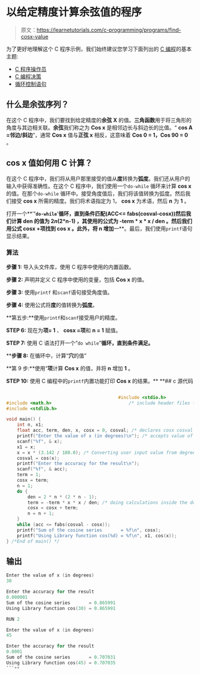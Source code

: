 # 以给定精度计算余弦值的程序

> 原文：<https://learnetutorials.com/c-programming/programs/find-cosx-value>

为了更好地理解这个 C 程序示例，我们始终建议您学习下面列出的 [C 编程](../ "C programming")的基本主题:

*   [C 程序操作员](../../c-programming/operators "C program tokens")
*   [C 编程决策](../../c-programming/decision-making-statements "C programming decision making")
*   [循环控制语句](../../c-programming/loop-control-statements)

## 什么是余弦序列？

在这个 C 程序中，我们要找到给定精度的**余弦 X** 的值。**三角函数**用于将三角形的角度与其边相关联。**余弦**我们称之为 **Cos x** 是相邻边长与斜边长的比值。“ **cos A =邻边/斜边**”，通常 **Cos x** 值与**正弦 x** 相反，这意味着 **Cos 0 = 1，Cos 90 = 0** 。

## cos x 值如何用 C 计算？

在这个 C 程序中，我们将从用户那里接受的值从**度**转换为**弧度**。我们还从用户的输入中获得准确性。在这个 C 程序中，我们使用一个`do-while` 循环来计算 **cos x** 的值。在那个`do-while` 循环中。接受角度值后，我们将该值转换为弧度。然后我们接受 **cos x** 所需的精度。我们将术语指定为 1， **cos x** 为术语，然后 **n** 为 **1** 。

打开一个**'**'`do-while`**'**循环，直到条件匹配(**ACC<= fabs(cosval-cosx)**)然后我们计算 **den** 的值为 **2*n*(2*n-1)** ，其使用的公式为 **-term * x * x / den** 。然后我们用公式 **cosx +项**找到 **cos x** 。此外，将 **n** 增加**一**。最后，我们使用`printf`语句显示结果。

### 算法

**步骤 1:** 导入头文件库，使用 C 程序中使用的内置函数。

**步骤 2:** 声明并定义 C 程序中使用的变量，包括 **Cos x** 的值。

**步骤 3:** 使用`printf` 和`scanf`语句接受角度值。

**步骤 4:** 使用公式将**度**的值转换为**弧度**。

**第五步:**使用`printf`和`scanf`接受用户的精度。

**STEP 6:** 现在为**项= 1** 、 **cosx =项**和 **n = 1** 赋值。

**STEP 7:** 使用 C 语法打开一个“`do while`”**循环，直到条件满足。**

 ****步骤 8:** 在循环中，计算“**穴**的值”

**第 9 步:**使用“**项**计算 **Cos x** 的值，并将 **n** 增加 **1** 。

**STEP 10:** 使用 C 编程中的`printf`内置功能打印 **Cos x** 的结果。**  **## c 源代码

```c

                                          #include <stdio.h>
#include <math.h>                             /* include header files for accessing libraries */
#include <stdlib.h>

void main() {
    int n, x1;
    float acc, term, den, x, cosx = 0, cosval; /* declares cosx cosval etc variables */
    printf("Enter the value of x (in degrees)\n"); /* accepts value of x in degree */
    scanf("%f", & x);
    x1 = x;
    x = x * (3.142 / 180.0); /* Converting user input value from degrees to radians*/
    cosval = cos(x);
    printf("Enter the accuracy for the result\n");
    scanf("%f", & acc);
    term = 1;
    cosx = term;
    n = 1;
    do {
        den = 2 * n * (2 * n - 1);
        term = -term * x * x / den; /* doing calculations inside the do while loop as same as sinx, please refer the sinx program for details */
        cosx = cosx + term;
        n = n + 1;
    }
    while (acc <= fabs(cosval - cosx));
    printf("Sum of the cosine series       = %f\n", cosx);
    printf("Using Library function cos(%d) = %f\n", x1, cos(x));
} /*End of main() */

```

## 输出

```c
Enter the value of x (in degrees)
30

Enter the accuracy for the result
0.000001
Sum of the cosine series       = 0.865991
Using Library function cos(30) = 0.865991

RUN 2

Enter the value of x (in degrees)
45

Enter the accuracy for the result
0.0001
Sum of the cosine series       = 0.707031
Using Library function cos(45) = 0.707035
```**
